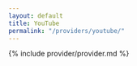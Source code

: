 ```yaml
---
layout: default
title: YouTube
permalink: "/providers/youtube/"
---
```


{% include provider/provider.md %}
